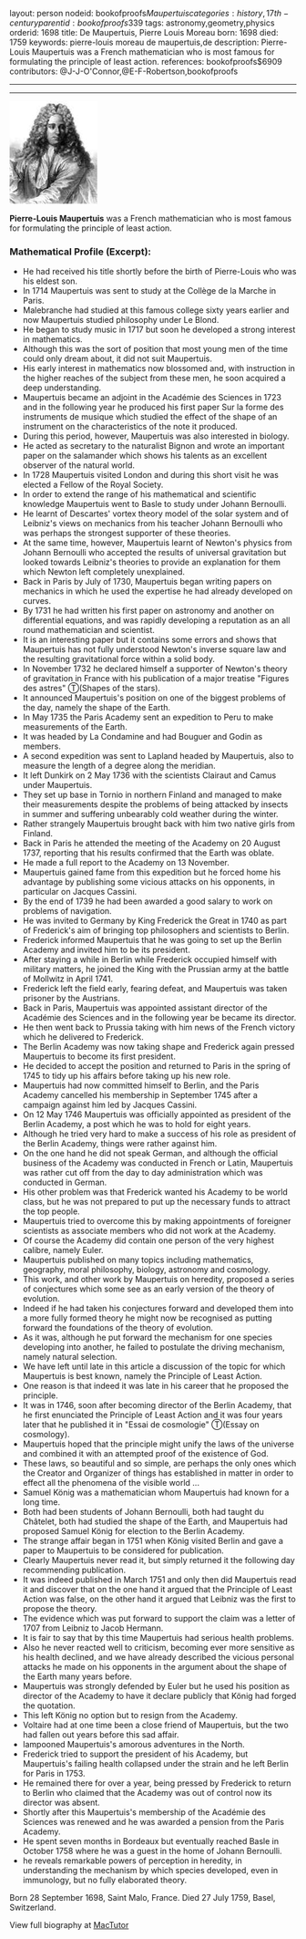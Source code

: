 layout: person
nodeid: bookofproofs$Maupertuis
categories: history,17th-century
parentid: bookofproofs$339
tags: astronomy,geometry,physics
orderid: 1698
title: De Maupertuis, Pierre Louis Moreau
born: 1698
died: 1759
keywords: pierre-louis moreau de maupertuis,de
description: Pierre-Louis Maupertuis was a French mathematician who is most famous for formulating the principle of least action.
references: bookofproofs$6909
contributors: @J-J-O'Connor,@E-F-Robertson,bookofproofs

---



---

![Maupertuis.jpg](https://github.com/bookofproofs/bookofproofs.github.io/blob/main/_sources/_assets/images/portraits/Maupertuis.jpg?raw=true)

**Pierre-Louis Maupertuis** was a French mathematician who is most famous for formulating the principle of least action.

### Mathematical Profile (Excerpt):
* He had received his title shortly before the birth of Pierre-Louis who was his eldest son.
* In 1714 Maupertuis was sent to study at the Collège de la Marche in Paris.
* Malebranche had studied at this famous college sixty years earlier and now Maupertuis studied philosophy under Le Blond.
* He began to study music in 1717 but soon he developed a strong interest in mathematics.
* Although this was the sort of position that most young men of the time could only dream about, it did not suit Maupertuis.
* His early interest in mathematics now blossomed and, with instruction in the higher reaches of the subject from these men, he soon acquired a deep understanding.
* Maupertuis became an adjoint in the Académie des Sciences in 1723 and in the following year he produced his first paper Sur la forme des instruments de musique which studied the effect of the shape of an instrument on the characteristics of the note it produced.
* During this period, however, Maupertuis was also interested in biology.
* He acted as secretary to the naturalist Bignon and wrote an important paper on the salamander which shows his talents as an excellent observer of the natural world.
* In 1728 Maupertuis visited London and during this short visit he was elected a Fellow of the Royal Society.
* In order to extend the range of his mathematical and scientific knowledge Maupertuis went to Basle to study under Johann Bernoulli.
* He learnt of Descartes' vortex theory model of the solar system and of Leibniz's views on mechanics from his teacher Johann Bernoulli who was perhaps the strongest supporter of these theories.
* At the same time, however, Maupertuis learnt of Newton's physics from Johann Bernoulli who accepted the results of universal gravitation but looked towards Leibniz's theories to provide an explanation for them which Newton left completely unexplained.
* Back in Paris by July of 1730, Maupertuis began writing papers on mechanics in which he used the expertise he had already developed on curves.
* By 1731 he had written his first paper on astronomy and another on differential equations, and was rapidly developing a reputation as an all round mathematician and scientist.
* It is an interesting paper but it contains some errors and shows that Maupertuis has not fully understood Newton's inverse square law and the resulting gravitational force within a solid body.
* In November 1732 he declared himself a supporter of Newton's theory of gravitation in France with his publication of a major treatise "Figures des astres" Ⓣ(Shapes of the stars).
* It announced Maupertuis's position on one of the biggest problems of the day, namely the shape of the Earth.
* In May 1735 the Paris Academy sent an expedition to Peru to make measurements of the Earth.
* It was headed by La Condamine and had Bouguer and Godin as members.
* A second expedition was sent to Lapland headed by Maupertuis, also to measure the length of a degree along the meridian.
* It left Dunkirk on 2 May 1736 with the scientists Clairaut and Camus under Maupertuis.
* They set up base in Tornio in northern Finland and managed to make their measurements despite the problems of being attacked by insects in summer and suffering unbearably cold weather during the winter.
* Rather strangely Maupertuis brought back with him two native girls from Finland.
* Back in Paris he attended the meeting of the Academy on 20 August 1737, reporting that his results confirmed that the Earth was oblate.
* He made a full report to the Academy on 13 November.
* Maupertuis gained fame from this expedition but he forced home his advantage by publishing some vicious attacks on his opponents, in particular on Jacques Cassini.
* By the end of 1739 he had been awarded a good salary to work on problems of navigation.
* He was invited to Germany by King Frederick the Great in 1740 as part of Frederick's aim of bringing top philosophers and scientists to Berlin.
* Frederick informed Maupertuis that he was going to set up the Berlin Academy and invited him to be its president.
* After staying a while in Berlin while Frederick occupied himself with military matters, he joined the King with the Prussian army at the battle of Mollwitz in April 1741.
* Frederick left the field early, fearing defeat, and Maupertuis was taken prisoner by the Austrians.
* Back in Paris, Maupertuis was appointed assistant director of the Académie des Sciences and in the following year be became its director.
* He then went back to Prussia taking with him news of the French victory which he delivered to Frederick.
* The Berlin Academy was now taking shape and Frederick again pressed Maupertuis to become its first president.
* He decided to accept the position and returned to Paris in the spring of 1745 to tidy up his affairs before taking up his new role.
* Maupertuis had now committed himself to Berlin, and the Paris Academy cancelled his membership in September 1745 after a campaign against him led by Jacques Cassini.
* On 12 May 1746 Maupertuis was officially appointed as president of the Berlin Academy, a post which he was to hold for eight years.
* Although he tried very hard to make a success of his role as president of the Berlin Academy, things were rather against him.
* On the one hand he did not speak German, and although the official business of the Academy was conducted in French or Latin, Maupertuis was rather cut off from the day to day administration which was conducted in German.
* His other problem was that Frederick wanted his Academy to be world class, but he was not prepared to put up the necessary funds to attract the top people.
* Maupertuis tried to overcome this by making appointments of foreigner scientists as associate members who did not work at the Academy.
* Of course the Academy did contain one person of the very highest calibre, namely Euler.
* Maupertuis published on many topics including mathematics, geography, moral philosophy, biology, astronomy and cosmology.
* This work, and other work by Maupertuis on heredity, proposed a series of conjectures which some see as an early version of the theory of evolution.
* Indeed if he had taken his conjectures forward and developed them into a more fully formed theory he might now be recognised as putting forward the foundations of the theory of evolution.
* As it was, although he put forward the mechanism for one species developing into another, he failed to postulate the driving mechanism, namely natural selection.
* We have left until late in this article a discussion of the topic for which Maupertuis is best known, namely the Principle of Least Action.
* One reason is that indeed it was late in his career that he proposed the principle.
* It was in 1746, soon after becoming director of the Berlin Academy, that he first enunciated the Principle of Least Action and it was four years later that he published it in "Essai de cosmologie" Ⓣ(Essay on cosmology).
* Maupertuis hoped that the principle might unify the laws of the universe and combined it with an attempted proof of the existence of God.
* These laws, so beautiful and so simple, are perhaps the only ones which the Creator and Organizer of things has established in matter in order to effect all the phenomena of the visible world ...
* Samuel König was a mathematician whom Maupertuis had known for a long time.
* Both had been students of Johann Bernoulli, both had taught du Châtelet, both had studied the shape of the Earth, and Maupertuis had proposed Samuel König for election to the Berlin Academy.
* The strange affair began in 1751 when König visited Berlin and gave a paper to Maupertuis to be considered for publication.
* Clearly Maupertuis never read it, but simply returned it the following day recommending publication.
* It was indeed published in March 1751 and only then did Maupertuis read it and discover that on the one hand it argued that the Principle of Least Action was false, on the other hand it argued that Leibniz was the first to propose the theory.
* The evidence which was put forward to support the claim was a letter of 1707 from Leibniz to Jacob Hermann.
* It is fair to say that by this time Maupertuis had serious health problems.
* Also he never reacted well to criticism, becoming ever more sensitive as his health declined, and we have already described the vicious personal attacks he made on his opponents in the argument about the shape of the Earth many years before.
* Maupertuis was strongly defended by Euler but he used his position as director of the Academy to have it declare publicly that König had forged the quotation.
* This left König no option but to resign from the Academy.
* Voltaire had at one time been a close friend of Maupertuis, but the two had fallen out years before this sad affair.
* lampooned Maupertuis's amorous adventures in the North.
* Frederick tried to support the president of his Academy, but Maupertuis's failing health collapsed under the strain and he left Berlin for Paris in 1753.
* He remained there for over a year, being pressed by Frederick to return to Berlin who claimed that the Academy was out of control now its director was absent.
* Shortly after this Maupertuis's membership of the Académie des Sciences was renewed and he was awarded a pension from the Paris Academy.
* He spent seven months in Bordeaux but eventually reached Basle in October 1758 where he was a guest in the home of Johann Bernoulli.
* he reveals remarkable powers of perception in heredity, in understanding the mechanism by which species developed, even in immunology, but no fully elaborated theory.

Born 28 September 1698, Saint Malo, France. Died 27 July 1759, Basel, Switzerland.

View full biography at [MacTutor](https://mathshistory.st-andrews.ac.uk/Biographies/Maupertuis/)

